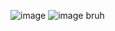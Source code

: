 
![image](https://user-images.githubusercontent.com/114322700/192129124-8fcef879-0247-4f83-a211-7609f3040116.png)
![image](https://user-images.githubusercontent.com/114322700/193188834-506dda2f-06c9-49fd-a8f8-05e1e976fb15.png)
bruh
